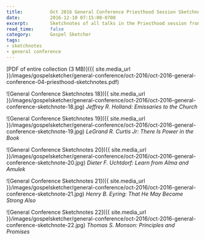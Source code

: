 ```yaml
---
title:          Oct 2016 General Conference Priesthood Session Sketchnotes
date:           2016-12-10 07:15:00-0700
excerpt:        Sketchnotes of all talks in the Priesthood session from Oct 2016 LDS General Conference
read_time:      false
category:       Gospel Sketcher
tags:
- sketchnotes
- general conference
---
```


[PDF of entire collection (3 MB)]({{ site.media_url }}/images/gospelsketcher/general-conference/oct-2016/oct-2016-general-conference-04-priesthood-sketchnotes.pdf)

![General Conference Sketchnotes 18]({{ site.media_url }}/images/gospelsketcher/general-conference/oct-2016/oct-2016-general-conference-sketchnote-18.jpg)
_Jeffrey R. Holland: Emissaries to the Church_

![General Conference Sketchnotes 19]({{ site.media_url }}/images/gospelsketcher/general-conference/oct-2016/oct-2016-general-conference-sketchnote-19.jpg)
_LeGrand R. Curtis Jr: There Is Power in the Book_

![General Conference Sketchnotes 20]({{ site.media_url }}/images/gospelsketcher/general-conference/oct-2016/oct-2016-general-conference-sketchnote-20.jpg)
_Dieter F. Uchtdorf: Learn from Alma and Amulek_

![General Conference Sketchnotes 21]({{ site.media_url }}/images/gospelsketcher/general-conference/oct-2016/oct-2016-general-conference-sketchnote-21.jpg)
_Henry B. Eyring: That He May Become Strong Also_

![General Conference Sketchnotes 22]({{ site.media_url }}/images/gospelsketcher/general-conference/oct-2016/oct-2016-general-conference-sketchnote-22.jpg)
_Thomas S. Monson: Principles and Promises_
